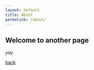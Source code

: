 ```yaml
---
layout: default
title: About
permalink: /about/
---
```

## Welcome to another page

_yay_

[back](./)
